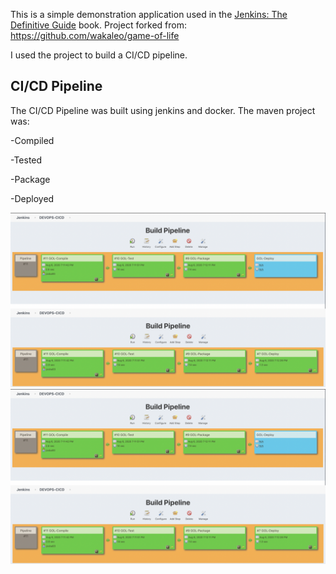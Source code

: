 This is a simple demonstration application used in the [Jenkins: The Definitive Guide](http://wakaleo.com/books/jenkins-the-definitive-guide) book.
Project forked from: https://github.com/wakaleo/game-of-life

I used the project to build a CI/CD pipeline.

## CI/CD Pipeline

The CI/CD Pipeline was built using jenkins and docker.
The maven project was:

-Compiled

-Tested

-Package

-Deployed

![alt text](https://github.com/JaimeGoB/game-of-life/blob/master/2.png)
![alt text](https://github.com/JaimeGoB/game-of-life/blob/master/2.png)


